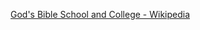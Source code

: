 ﻿[God's Bible School and College - Wikipedia](https://en.wikipedia.org/wiki/God%27s_Bible_School_and_College)